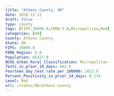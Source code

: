 ```yaml
---
title: "Athens County, OH"
date: 2020-12-12
draft: false
type: county
tags: [FIPS:39009.0,FEMA:5.0,Micropolitan,Red]
categories: [OH]
County: Athens County
State: OH
FIPS: 39009.0
FEMA_Region: 5.0
Population: 65327.0
NCHS_Urban_Rural_Classification: Micropolitan
Tests_in_prior_14_days: 662.0
Fourteen_day_test_rate_per_100000: 1013.0
Percent_Positivity_in_prior_14_days: 0.134
Level: Red
url: /states/OH/athens-county
---
```



